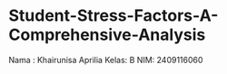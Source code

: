 # Student-Stress-Factors-A-Comprehensive-Analysis
Nama : Khairunisa Aprilia Kelas: B NIM: 2409116060
